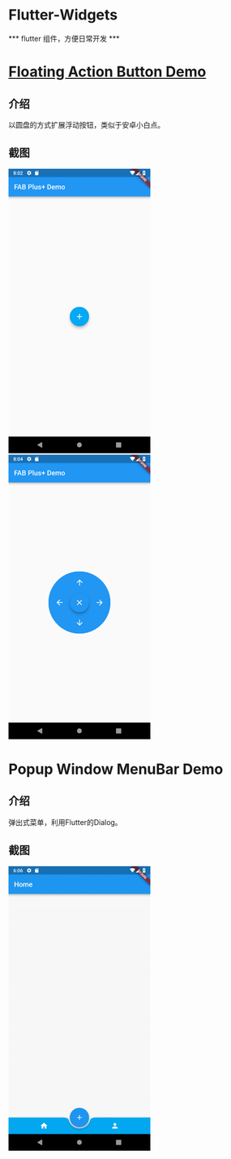 # Flutter-Widgets
*** flutter 组件，方便日常开发 ***

# [Floating Action Button Demo](https://github.com/BeanWei/Flutter-Widgets/tree/master/floating_action_button_demo)
## 介绍
以圆盘的方式扩展浮动按钮，类似于安卓小白点。

## 截图
<div>
    <img src='./floating_action_button_demo/Screenshots/fab_demo-01.png' width=280>
    <img src='./floating_action_button_demo/Screenshots/fab_demo-02.png' width=280>
</div>

# Popup Window MenuBar Demo
## 介绍
弹出式菜单，利用Flutter的Dialog。

## 截图
<div>
    <img src='./popup_window_menu_demo/Screentshots/PopMenu-01.gif' width=280>
</div>